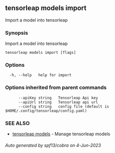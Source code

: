 ## tensorleap models import

Import a model into tensorleap

### Synopsis

Import a model into tensorleap

```
tensorleap models import [flags]
```

### Options

```
  -h, --help   help for import
```

### Options inherited from parent commands

```
      --apiKey string   Tensorleap Api key
      --apiUrl string   Tensorleap api url
      --config string   config file (default is $HOME/.config/tensorleap/config.yaml)
```

### SEE ALSO

* [tensorleap models](tensorleap_models.md)	 - Manage tensorleap models

###### Auto generated by spf13/cobra on 4-Jun-2023
